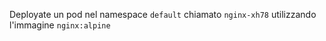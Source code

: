 Deployate un pod nel namespace `default` chiamato `nginx-xh78` utilizzando l'immagine `nginx:alpine`


